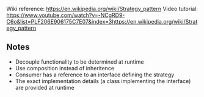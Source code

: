 Wiki reference: https://en.wikipedia.org/wiki/Strategy_pattern
Video tutorial: https://www.youtube.com/watch?v=-NCgRD9-C6o&list=PLF206E906175C7E07&index=3https://en.wikipedia.org/wiki/Strategy_pattern


## Notes
* Decouple functionality to be determined at runtime
* Use composition instead of inheritence
* Consumer has a reference to an interface defining the strategy
* The exact implementation details (a class implementing the interface) are provided at runtime
